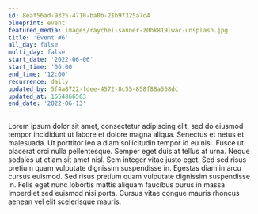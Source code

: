 ```yaml
---
id: 8eaf56ad-9325-4710-ba0b-21b97325a7c4
blueprint: event
featured_media: images/raychel-sanner-z0hk819lwac-unsplash.jpg
title: 'Event #6'
all_day: false
multi_day: false
start_date: '2022-06-06'
start_time: '06:00'
end_time: '12:00'
recurrence: daily
updated_by: 5f4a8722-fdee-4572-8c55-858f88a568dc
updated_at: 1654866563
end_date: '2022-06-13'
---
```

Lorem ipsum dolor sit amet, consectetur adipiscing elit, sed do eiusmod tempor incididunt ut labore et dolore magna aliqua. Senectus et netus et malesuada. Ut porttitor leo a diam sollicitudin tempor id eu nisl. Fusce ut placerat orci nulla pellentesque. Semper eget duis at tellus at urna. Neque sodales ut etiam sit amet nisl. Sem integer vitae justo eget. Sed sed risus pretium quam vulputate dignissim suspendisse in. Egestas diam in arcu cursus euismod. Sed risus pretium quam vulputate dignissim suspendisse in. Felis eget nunc lobortis mattis aliquam faucibus purus in massa. Imperdiet sed euismod nisi porta. Cursus vitae congue mauris rhoncus aenean vel elit scelerisque mauris.